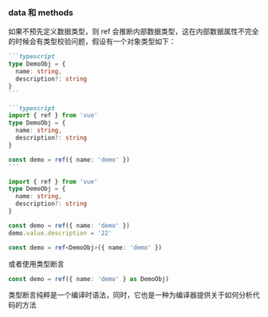 ### data 和 methods

如果不预先定义数据类型，则 ref 会推断内部数据类型，这在内部数据属性不完全的时候会有类型校验问题，假设有一个对象类型如下：

<div v-click.hide="2">

````md magic-move
```typescript
type DemoObj = {
  name: string,
  description?: string
}
```

```typescript
import { ref } from 'vue'
type DemoObj = {
  name: string,
  description?: string
}

const demo = ref({ name: 'demo' })
```
````

</div>

<div v-click.hide="3">
<div v-click="2">

```ts twoslash
import { ref } from 'vue'
type DemoObj = {
  name: string,
  description?: string
}

const demo = ref({ name: 'demo' })
demo.value.description = '22'
```
</div>
</div>

<div v-click="3">

```typescript
const demo = ref<DemoObj>({ name: 'demo' })
```

或者使用类型断言

```typescript
const demo = ref({ name: 'demo' } as DemoObj)
```

类型断言纯粹是一个编译时语法，同时，它也是一种为编译器提供关于如何分析代码的方法
</div>